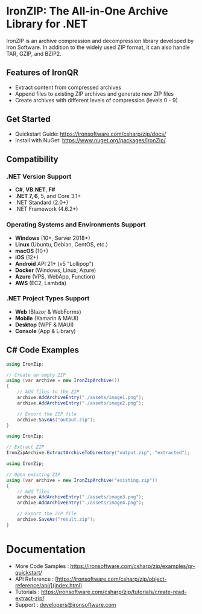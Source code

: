 # IronZIP: The All-in-One Archive Library for .NET

IronZIP is an archive compression and decompression library developed by Iron Software. In addition to the widely used ZIP format, it can also handle TAR, GZIP, and BZIP2.

## Features of IronQR

- Extract content from compressed archives
- Append files to existing ZIP archives and generate new ZIP files
- Create archives with different levels of compression (levels 0 - 9)

## Get Started

- Quickstart Guide: <https://ironsoftware.com/csharp/zip/docs/>
- Install with NuGet: <https://www.nuget.org/packages/IronZip/>

## Compatibility

### .NET Version Support

- **C#**, **VB.NET**, **F#**
- **.NET 7, 6**, 5, and Core 3.1+
- .NET Standard (2.0+)
- .NET Framework (4.6.2+)

### Operating Systems and Environments Support

- **Windows** (10+, Server 2018+)
- **Linux** (Ubuntu, Debian, CentOS, etc.)
- **macOS** (10+)
- **iOS** (12+)
- **Android** API 21+ (v5 "Lollipop")
- **Docker** (Windows, Linux, Azure)
- **Azure** (VPS, WebApp, Function)
- **AWS** (EC2, Lambda)

### .NET Project Types Support

- **Web** (Blazor & WebForms)
- **Mobile** (Xamarin & MAUI)
- **Desktop** (WPF & MAUI)
- **Console** (App & Library)

## C&num; Code Examples

```csharp
using IronZip;

// Create an empty ZIP
using (var archive = new IronZipArchive())
{
    // Add files to the ZIP
    archive.AddArchiveEntry("./assets/image1.png");
    archive.AddArchiveEntry("./assets/image2.png");

    // Export the ZIP file
    archive.SaveAs("output.zip");
}
```

```csharp
using IronZip;

// Extract ZIP
IronZipArchive.ExtractArchiveToDirectory("output.zip", "extracted");
```

```csharp
using IronZip;

// Open existing ZIP
using (var archive = new IronZipArchive("existing.zip"))
{
    // Add files
    archive.AddArchiveEntry("./assets/image3.png");
    archive.AddArchiveEntry("./assets/image4.png");

    // Export the ZIP file
    archive.SaveAs("result.zip");
}
```

# Documentation

- More Code Samples : <https://ironsoftware.com/csharp/zip/examples/qr-quickstart/>
- API Reference : [https://ironsoftware.com/csharp/zip/object-reference/api/](index.html)
- Tutorials : <https://ironsoftware.com/csharp/zip/tutorials/create-read-extract-zip/>
- Support : <developers@ironsoftware.com>
